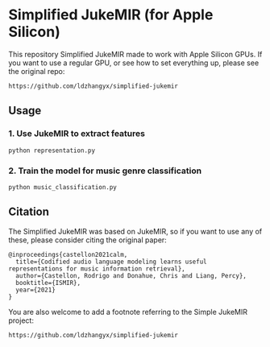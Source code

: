 # Simplified JukeMIR (for Apple Silicon)

This repository Simplified JukeMIR made to work with Apple Silicon GPUs. If you want to use a regular GPU, or see how to set everything up, please see the original repo: 
```
https://github.com/ldzhangyx/simplified-jukemir
```

## Usage

### 1. Use JukeMIR to extract features

`python representation.py`

### 2. Train the model for music genre classification

`python music_classification.py`

## Citation

The Simplified JukeMIR was based on JukeMIR, so if you want to use any of these, please consider citing the original paper:

```
@inproceedings{castellon2021calm,
  title={Codified audio language modeling learns useful representations for music information retrieval},
  author={Castellon, Rodrigo and Donahue, Chris and Liang, Percy},
  booktitle={ISMIR},
  year={2021}
}
```

You are also welcome to add a footnote referring to the Simple JukeMIR project:

```
https://github.com/ldzhangyx/simplified-jukemir
```
